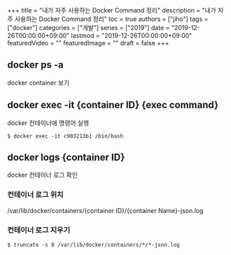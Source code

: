 +++
title = "내가 자주 사용하는 Docker Command 정리"
description = "내가 자주 사용하는 Docker Command 정리"
toc = true
authors = ["jiho"]
tags = ["docker"]
categories = ["개발"]
series = ["2019"]
date =  "2019-12-26T00:00:00+09:00"
lastmod = "2019-12-26T00:00:00+09:00"
featuredVideo = ""
featuredImage = ""
draft = false
+++

## docker ps -a
docker container 보기

## docker exec -it {container ID} {exec command}
docker 컨테이너에 명령어 실행
```
$ docker exec -it c903213b1 /bin/bash
```

## docker logs {container ID}
docker 컨테이너 로그 확인

### 컨테이너 로그 위치
/var/lib/docker/containers/{container ID}/{container Name}-json.log

### 컨테이너 로그 지우기
```
$ truncate -s 0 /var/lib/docker/containers/*/*-json.log
```
